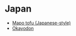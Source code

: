# Japan

- [Mapo tofu (Japanese-style)](../recipes/mapo-tofu-(japanese-style).md)
- [Okayodon](../recipes/okayodon.md)
